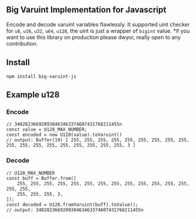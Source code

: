 ## Big Varuint Implementation for Javascript
Encode and decode varuint variables flawlessly. It supported uint checker for `u8`, `u16`, `u32`, `u64`, `u128`, the uint  is just a wrapper of `bigint` value.
*if you want to use this library on production please dwyor, really open to any contribution.

## Install
```
npm install big-varuint-js
```

## Example u128
### Encode
```
// 340282366920938463463374607431768211455n
const value = U128_MAX_NUMBER;
const encoded = new U128(value).toVaruint()
// output: Buffer(19) [ 255, 255, 255, 255, 255, 255, 255, 255, 255, 255, 255, 255, 255, 255, 255, 255, 255, 255, 3 ]
```
### Decode
```
// U128_MAX_NUMBER
const buff = Buffer.from([
    255, 255, 255, 255, 255, 255, 255, 255, 255, 255, 255, 255, 255, 255, 255,
    255, 255, 255, 3,
]);
const decoded = U128.fromVaruint(buff).toValue();
// output: 340282366920938463463374607431768211455n
```
